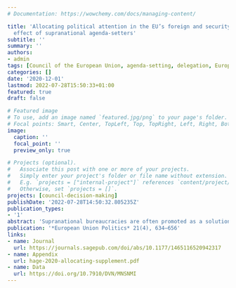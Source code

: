 ```yaml
---
# Documentation: https://wowchemy.com/docs/managing-content/

title: 'Allocating political attention in the EU’s foreign and security policy: The
  effect of supranational agenda-setters'
subtitle: ''
summary: ''
authors:
- admin
tags: [Council of the European Union, agenda-setting, delegation, European External Action Service, High Representative of the Union for Foreign Affairs and Security Policy]
categories: []
date: '2020-12-01'
lastmod: 2022-07-28T15:50:33+01:00
featured: true
draft: false

# Featured image
# To use, add an image named `featured.jpg/png` to your page's folder.
# Focal points: Smart, Center, TopLeft, Top, TopRight, Left, Right, BottomLeft, Bottom, BottomRight.
image:
  caption: ''
  focal_point: ''
  preview_only: true

# Projects (optional).
#   Associate this post with one or more of your projects.
#   Simply enter your project's folder or file name without extension.
#   E.g. `projects = ["internal-project"]` references `content/project/deep-learning/index.md`.
#   Otherwise, set `projects = []`.
projects: [council-decision-making]
publishDate: '2022-07-28T14:50:32.805235Z'
publication_types:
- '1'
abstract: 'Supranational bureaucracies are often promoted as a solution to collective action problems. In the European Union context, investing the High Representative for Foreign Affairs and Security Policy with new agenda-setting powers was expected to improve the coherence, continuity and efficiency of foreign policy-making. Relying on novel fine-grained and comprehensive data about the content and duration of working party meetings, the study maps and analyses the allocation of political attention to different foreign policy issues between 2001 and 2014. The results show that the empowerment of the High Representative by the Lisbon Treaty had little immediate effect on the Council’s foreign policy agenda. However, the study also indicates that this result might be due to a lack of capability and ambition rather than weak institutional prerogatives.'
publication: '*European Union Politics* 21(4), 634–656'
links: 
- name: Journal
  url: https://journals.sagepub.com/doi/abs/10.1177/1465116520942317
- name: Appendix
  url: hage-2020-allocating-supplement.pdf
- name: Data
  url: https://doi.org/10.7910/DVN/MNSNMI
---
```


